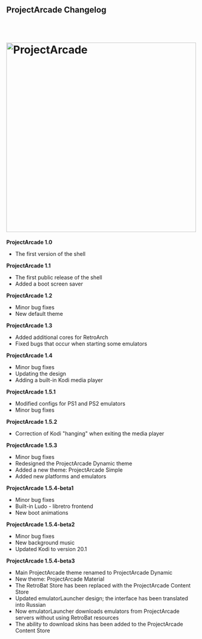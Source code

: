 ﻿## ProjectArcade Changelog

<h1 align="left">
  <br>
  <a href="https://projects.thedayg0ne.ru/"><img src="https://raw.githubusercontent.com/TheDayG0ne/ProjectArcade/master/resources/images/projectarcade-github.png" alt="ProjectArcade" width="500"></a>
</h1>

**ProjectArcade 1.0**
- The first version of the shell

**ProjectArcade 1.1**
- The first public release of the shell
- Added a boot screen saver 

**ProjectArcade 1.2**
- Minor bug fixes
- New default theme

**ProjectArcade 1.3**
- Added additional cores for RetroArch
- Fixed bugs that occur when starting some emulators

**ProjectArcade 1.4**
- Minor bug fixes
- Updating the design
- Adding a built-in Kodi media player

**ProjectArcade 1.5.1**
- Modified configs for PS1 and PS2 emulators
- Minor bug fixes

**ProjectArcade 1.5.2**
- Correction of Kodi "hanging" when exiting the media player

**ProjectArcade 1.5.3**
- Minor bug fixes
- Redesigned the ProjectArcade Dynamic theme
- Added a new theme: ProjectArcade Simple
- Added new platforms and emulators

**ProjectArcade 1.5.4-beta1**
- Minor bug fixes
- Built-in Ludo - libretro frontend
- New boot animations

**ProjectArcade 1.5.4-beta2**
- Minor bug fixes
- New background music
- Updated Kodi to version 20.1

**ProjectArcade 1.5.4-beta3**
- Main ProjectArcade theme renamed to ProjectArcade Dynamic
- New theme: ProjectArcade Material
- The RetroBat Store has been replaced with the ProjectArcade Content Store
- Updated emulatorLauncher design; the interface has been translated into Russian
- Now emulatorLauncher downloads emulators from ProjectArcade servers without using RetroBat resources
- The ability to download skins has been added to the ProjectArcade Content Store